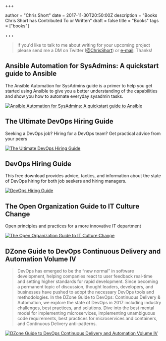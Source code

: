 +++

author = "Chris Short"
date = 2017-11-30T20:50:00Z
description = "Books Chris Short has Contributed To or Written"
draft = false
title = "Books"
tags = ["books"]

+++

> If you'd like to talk to me about writing for your upcoming project please send me a DM on Twitter ([@ChrisShort](https://twitter.com/ChrisShort)) or [e-mail](mailto:chris@chrisshort.net). Thanks!

## Ansible Automation for SysAdmins: A quickstart guide to Ansible

The Ansible Automation for SysAdmins guide is a primer to help you get started using Ansible to give you a better understanding of the capabilities and show you how to automate everyday sysadmin tasks.

[![Ansible Automation for SysAdmins: A quickstart guide to Ansible](/books/ansible_automation_for_sysadmins_v2.png)](https://opensource.com/downloads/ansible-quickstart)

## The Ultimate DevOps Hiring Guide

Seeking a DevOps job? Hiring for a DevOps team? Get practical advice from your peers

[![The Ultimate DevOps Hiring Guide](/books/the_ultimate_devops_hiring_guide.png)](https://enterprisersproject.com/ultimate-devops-hiring-guide)

## DevOps Hiring Guide

This free download provides advice, tactics, and information about the state of DevOps hiring for both job seekers and hiring managers.

[![DevOps Hiring Guide](/books/devops_hiring_guide_v1_cover.png)](https://opensource.com/downloads/devops-hiring-guide)

## The Open Organization Guide to IT Culture Change

Open principles and practices for a more innovative IT department

[![The Open Organization Guide to IT Culture Change](/books/theopenorg_guidetoITculturechange_1_0_cover_final.png)](https://opensource.com/open-organization/resources/culture-change)

## DZone Guide to DevOps Continuous Delivery and Automation Volume IV

> DevOps has emerged to be the “new normal” in software development, helping companies react to user feedback real-time and setting higher standards for rapid development. Since becoming a permanent topic of discussion, thought leaders, developers, and businesses have pushed to adopt the necessary DevOps tools and methodologies. In the DZone Guide to DevOps: Continuous Delivery & Automation, we explore the state of DevOps in 2017 including industry challenges, best practices, and solutions. Dive into the best mental model for implementing microservices, implementing unambiguous code requirements, best practices for microservices and containers, and Continuous Delivery anti-patterns.

[![DZone Guide to DevOps Continuous Delivery and Automation Volume IV](/books/dzone-guide-devops-continous-delivery-automation-vol-4.png)](https://dzone.com/guides/devops-continuous-delivery-and-automation?oid=devcs)